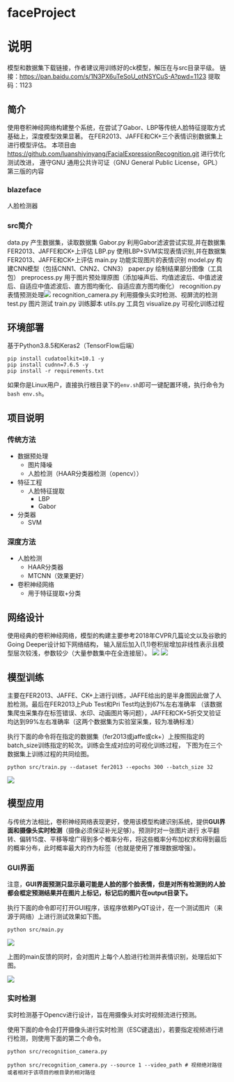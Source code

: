 # faceProject

# 说明
模型和数据集下载链接，作者建议用训练好的ck模型，解压在与src目录平级。
链接：https://pan.baidu.com/s/1N3PX6uTeSoU_otNSYCuS-A?pwd=1123 
提取码：1123

## 简介
使用卷积神经网络构建整个系统，在尝试了Gabor、LBP等传统人脸特征提取方式基础上，深度模型效果显著。
在FER2013、JAFFE和CK+三个表情识别数据集上进行模型评估。
本项目由 https://github.com/luanshiyinyang/FacialExpressionRecognition.git 进行优化测试改进，
遵守GNU 通用公共许可证（GNU General Public License，GPL）第三版的内容
### blazeface
人脸检测器
### src简介
data.py 产生数据集，读取数据集
Gabor.py 利用Gabor滤波尝试实现,并在数据集FER2013、JAFFE和CK+上评估
LBP.py 使用LBP+SVM实现表情识别,并在数据集FER2013、JAFFE和CK+上评估
main.py 功能实现图片的表情识别
model.py 构建CNN模型（包括CNN1、CNN2、CNN3）
paper.py 绘制结果部分图像（工具包）
preprocess.py 用于图片预处理原图（添加噪声后、均值滤波后、中值滤波后、自适应中值滤波后、直方图均衡化、自适应直方图均衡化）
recognition.py 表情预测处理![](./output/happy1.png)
recognition_camera.py 利用摄像头实时检测、视屏流的检测
test.py 图片测试
train.py 训练脚本
utils.py 工具包
visualize.py 可视化训练过程

## 环境部署
基于Python3.8.5和Keras2（TensorFlow后端）
```shell script
pip install cudatoolkit=10.1 -y
pip install cudnn=7.6.5 -y
pip install -r requirements.txt
```
如果你是Linux用户，直接执行根目录下的`env.sh`即可一键配置环境，执行命令为`bash env.sh`。

## 项目说明
### **传统方法**
- 数据预处理
	- 图片降噪
	- 人脸检测（HAAR分类器检测（opencv））
- 特征工程
	- 人脸特征提取
		- LBP
		- Gabor
- 分类器
	- SVM
### **深度方法**
- 人脸检测
	- HAAR分类器
	- MTCNN（效果更好）
- 卷积神经网络
  - 用于特征提取+分类


## 网络设计
使用经典的卷积神经网络，模型的构建主要参考2018年CVPR几篇论文以及谷歌的Going Deeper设计如下网络结构，
输入层后加入(1,1)卷积层增加非线性表示且模型层次较浅，参数较少（大量参数集中在全连接层）。
![](./assets/CNN.png)
![](./assets/model.png)



## 模型训练
主要在FER2013、JAFFE、CK+上进行训练，JAFFE给出的是半身图因此做了人脸检测。最后在FER2013上Pub Test和Pri Test均达到67%左右准确率
（该数据集爬虫采集存在标签错误、水印、动画图片等问题），JAFFE和CK+5折交叉验证均达到99%左右准确率（这两个数据集为实验室采集，较为准确标准）

执行下面的命令将在指定的数据集（fer2013或jaffe或ck+）上按照指定的batch_size训练指定的轮次。训练会生成对应的可视化训练过程，
下图为在三个数据集上训练过程的共同绘图。

```shell
python src/train.py --dataset fer2013 --epochs 300 --batch_size 32
```
![](./assets/loss.png)


## 模型应用
与传统方法相比，卷积神经网络表现更好，使用该模型构建识别系统，提供**GUI界面和摄像头实时检测**（摄像必须保证补光足够）。预测时对一张图片进行
水平翻转、偏转15度、平移等增广得到多个概率分布，将这些概率分布加权求和得到最后的概率分布，此时概率最大的作为标签（也就是使用了推理数据增强）。

### **GUI界面**

注意，**GUI界面预测只显示最可能是人脸的那个脸表情，但是对所有检测到的人脸都会框定预测结果并在图片上标记，标记后的图片在output目录下。**

执行下面的命令即可打开GUI程序，该程序依赖PyQT设计，在一个测试图片（来源于网络）上进行测试效果如下图。

```shell
python src/main.py
```
![](./assets/gui.png)

上图的main反馈的同时，会对图片上每个人脸进行检测并表情识别，处理后如下图。

![](./assets/rst.png)

### **实时检测**
实时检测基于Opencv进行设计，旨在用摄像头对实时视频流进行预测。

使用下面的命令会打开摄像头进行实时检测（ESC键退出），若要指定视频进行进行检测，则使用下面的第二个命令。
```shell
python src/recognition_camera.py
```

```shell
python src/recognition_camera.py --source 1 --video_path # 视频绝对路径或者相对于该项目的根目录的相对路径
```
